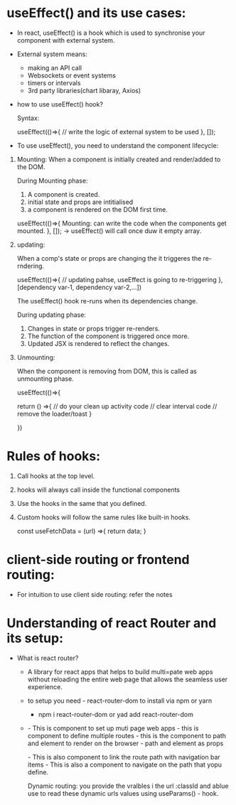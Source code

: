 # useEffect() and its use cases:

- In react, useEffect() is a hook which is used to synchronise your component with external system.

- External system means:

  - making an API call
  - Websockets or event systems
  - timers or intervals
  - 3rd party libraries(chart libaray, Axios)

- how to use useEffect() hook?

  Syntax:

  useEffect(()=>{
  // write the logic of external system to be used
  }, []);

- To use useEffect(), you need to understand the component lifecycle:

1.  Mounting: When a component is initially created and render/added to the DOM.

    During Mounting phase:

    1.  A component is created.
    2.  initial state and props are intitialised
    3.  a component is rendered on the DOM first time.

    useEffect(()=>{
    Mounting: can write the code when the components get mounted.
    }, []); -> useEffect() will call once duw it empty array.

2.  updating:

    When a comp's state or props are changing the it triggeres the re-rndering.

    useEffect(()=>{
    // updating pahse, useEffect is going to re-triggering
    }, [dependency var-1, dependency var-2,...])

    The useEffect() hook re-runs when its dependencies change.

    During updating phase:

    1. Changes in state or props trigger re-renders.
    2. The function of the component is triggered once more.
    3. Updated JSX is rendered to reflect the changes.

3.  Unmounting:

    When the component is removing from DOM, this is called as unmounting phase.

    useEffect(()=>{

    return () =>{
    // do your clean up activity code
    // clear interval code
    // remove the loader/toast
    }

    })

# Rules of hooks:

1.  Call hooks at the top level.

2.  hooks will always call inside the functional components

3.  Use the hooks in the same that you defined.

4.  Custom hooks will follow the same rules like built-in hooks.

    const useFetchData = (url) =>{
    return data;
    }

# client-side routing or frontend routing:

- For intuition to use client side routing: refer the notes

# Understanding of react Router and its setup:

- What is react router?

  - A library for react apps that helps to build multi=pate web apps without reloading the entire web page that allows the seamless user experience.

  - to setup you need - react-router-dom to install via npm or yarn

    - npm i react-router-dom or yad add react-router-dom

  - <BrowserRouter> - This is component to set up muti page web apps
    <Routes> - this is component to define multiple routes
    <Route > - this is the component to path and element to render on the browser - path and element as props
    <Link> - This is also component to link the route path with navigation bar items
    <Navigate> - This is also a component to navigate on the path that yopu define.

    Dynamic routing: you provide the vralbles i the url :classId and ablue use to read these dynamic urls values using useParams() - hook.
